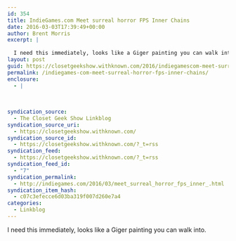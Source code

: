 ```yaml
---
id: 354
title: IndieGames.com Meet surreal horror FPS Inner Chains
date: 2016-03-03T17:39:49+00:00
author: Brent Morris
excerpt: |
  
  I need this immediately, looks like a Giger painting you can walk into.
layout: post
guid: https://closetgeekshow.withknown.com/2016/indiegamescom-meet-surreal-horror-fps-inner-chains
permalink: /indiegames-com-meet-surreal-horror-fps-inner-chains/
enclosure:
  - |
    
    
    
syndication_source:
  - The Closet Geek Show Linkblog
syndication_source_uri:
  - https://closetgeekshow.withknown.com/
syndication_source_id:
  - https://closetgeekshow.withknown.com/?_t=rss
syndication_feed:
  - https://closetgeekshow.withknown.com/?_t=rss
syndication_feed_id:
  - "7"
syndication_permalink:
  - http://indiegames.com/2016/03/meet_surreal_horror_fps_inner_.html
syndication_item_hash:
  - c07c3efecce6d03ba319f007d260e7a4
categories:
  - Linkblog
---
```

<div class="known-bookmark">
  <p>
    I need this immediately, looks like a Giger painting you can walk into.
  </p>
  
  <p>
  </p>
</div>